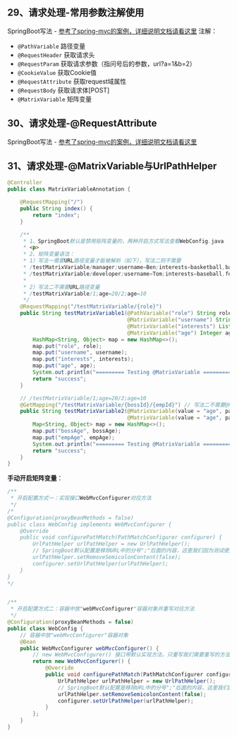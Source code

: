 ## 29、请求处理-常用参数注解使用
SpringBoot写法 - [参考了spring-mvc的案例，详细说明文档请看这里](https://github.com/atcn-atguigu/spring-mvc/tree/master/03_springmvc_fetchReqArgs)
注解：
- `@PathVariable` 路径变量
- `@RequestHeader` 获取请求头
- `@RequestParam` 获取请求参数（指问号后的参数，url?a=1&b=2）
- `@CookieValue` 获取Cookie值
- `@RequestAttribute` 获取request域属性
- `@RequestBody` 获取请求体[POST]
- `@MatrixVariable` 矩阵变量


## 30、请求处理-@RequestAttribute
SpringBoot写法 - [参考了spring-mvc的案例，详细说明文档请看这里](https://github.com/atcn-atguigu/spring-mvc/tree/master/04_springmvc_shareData)


## 31、请求处理-@MatrixVariable与UrlPathHelper
```java
@Controller
public class MatrixVariableAnnotation {

    @RequestMapping("/")
    public String index() {
        return "index";
    }

    /**
     * 1、SpringBoot默认是禁用矩阵变量的，两种开启方式写法查看WebConfig.java
     * <p>
     * 2、矩阵变量语法：
     * 1）写法一需要URL路径变量才能被解析（如下），写法二则不需要
     * /testMatrixVariable/manager;username=Ben;interests=basketball,badminton;age=22
     * /testMatrixVariable/developer;username=Tom;interests=baseball,football;age=28
     * 
     * 2）写法二不需要URL路径变量
     * /testMatrixVariable/1;age=20/2;age=10
     */
    @RequestMapping("/testMatrixVariable/{role}")
    public String testMatrixVariable1(@PathVariable("role") String role, // ⚠️有@PathVariable, @MatrixVariable才能被解析使用
                                      @MatrixVariable("username") String username,
                                      @MatrixVariable("interests") List<String> interests,
                                      @MatrixVariable("age") Integer age) {
        HashMap<String, Object> map = new HashMap<>();
        map.put("role", role);
        map.put("username", username);
        map.put("interests", interests);
        map.put("age", age);
        System.out.println("========= Testing @MatrixVariable =========\n" + map);
        return "success";
    }

    // /testMatrixVariable/1;age=20/2;age=10
    @GetMapping("/testMatrixVariable/{bossId}/{empId}") // 写法二不需要@PathVariable路径变量
    public String testMatrixVariable2(@MatrixVariable(value = "age", pathVar = "bossId") Integer bossAge,
                                      @MatrixVariable(value = "age", pathVar = "empId") Integer empAge) {
        Map<String, Object> map = new HashMap<>();
        map.put("bossAge", bossAge);
        map.put("empAge", empAge);
        System.out.println("========= Testing @MatrixVariable =========\n" + map);
        return "success";
    }
}
```

**手动开启矩阵变量**：
```java
/**
 * 开启配置方式一：实现接口WebMvcConfigurer对应方法
 */
/*
@Configuration(proxyBeanMethods = false)
public class WebConfig implements WebMvcConfigurer {
    @Override
    public void configurePathMatch(PathMatchConfigurer configurer) {
        UrlPathHelper urlPathHelper = new UrlPathHelper();
        // SpringBoot默认配置是移除URL中的分号";"后面的内容，这里我们因为测试使用矩阵变量@MatrixVariable，所以要把配置改为false
        urlPathHelper.setRemoveSemicolonContent(false);
        configurer.setUrlPathHelper(urlPathHelper);
    }
}
*/


/**
 * 开启配置方式二：容器中放"webMvcConfigurer"容器对象并重写对应方法
 */
@Configuration(proxyBeanMethods = false)
public class WebConfig {
    // 容器中放"webMvcConfigurer"容器对象
    @Bean
    public WebMvcConfigurer webMvcConfigurer() {
        // new WebMvcConfigurer() 接口带默认实现方法，只重写我们需要重写的方法
        return new WebMvcConfigurer() {
            @Override
            public void configurePathMatch(PathMatchConfigurer configurer) {
                UrlPathHelper urlPathHelper = new UrlPathHelper();
                // SpringBoot默认配置是移除URL中的分号";"后面的内容，这里我们因为测试使用矩阵变量@MatrixVariable，所以要把配置改为false
                urlPathHelper.setRemoveSemicolonContent(false);
                configurer.setUrlPathHelper(urlPathHelper);
            }
        };
    }
}
```